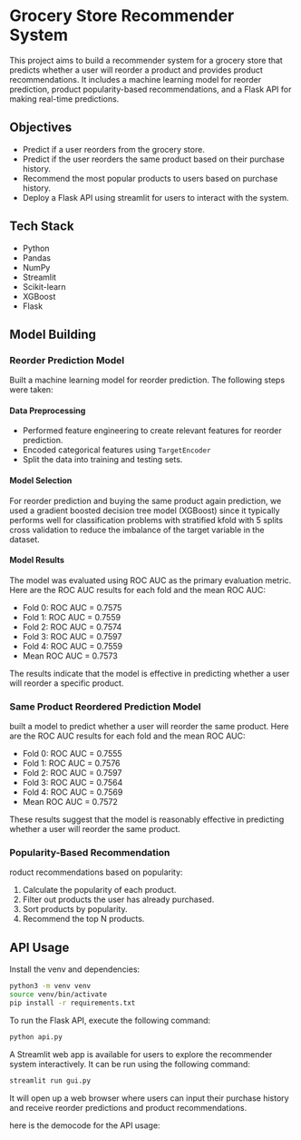 # Grocery Store Recommender System

This project aims to build a recommender system for a grocery store that predicts whether a user will reorder a product and provides product recommendations. It includes a machine learning model for reorder prediction, product popularity-based recommendations, and a Flask API for making real-time predictions.

## Objectives

- Predict if a user reorders from the grocery store.
- Predict if the user reorders the same product based on their purchase history.
- Recommend the most popular products to users based on purchase history.
- Deploy a Flask API  using streamlit for users to interact with the system.

## Tech Stack
- Python
- Pandas
- NumPy
- Streamlit
- Scikit-learn
- XGBoost
- Flask




## Model Building

### Reorder Prediction Model

 Built a machine learning model for reorder prediction. The following steps were taken:

#### Data Preprocessing

- Performed feature engineering to create relevant features for reorder prediction.
- Encoded categorical features using `TargetEncoder`
- Split the data into training and testing sets.

#### Model Selection

For reorder prediction and buying the same product again prediction, we used a gradient boosted decision tree model (XGBoost) since it typically performs well for classification problems with stratified kfold with 5 splits cross validation to reduce the imbalance of the target variable in the dataset.

#### Model Results

The model was evaluated using ROC AUC as the primary evaluation metric. Here are the ROC AUC results for each fold and the mean ROC AUC:

- Fold 0: ROC AUC = 0.7575
- Fold 1: ROC AUC = 0.7559
- Fold 2: ROC AUC = 0.7574
- Fold 3: ROC AUC = 0.7597
- Fold 4: ROC AUC = 0.7559
- Mean ROC AUC = 0.7573

The results indicate that the model is effective in predicting whether a user will reorder a specific product.

### Same Product Reordered Prediction Model

 built a model to predict whether a user will reorder the same product. Here are the ROC AUC results for each fold and the mean ROC AUC:

- Fold 0: ROC AUC = 0.7555
- Fold 1: ROC AUC = 0.7576
- Fold 2: ROC AUC = 0.7597
- Fold 3: ROC AUC = 0.7564
- Fold 4: ROC AUC = 0.7569
- Mean ROC AUC = 0.7572

These results suggest that the model is reasonably effective in predicting whether a user will reorder the same product.

### Popularity-Based Recommendation

roduct recommendations based on popularity:

1. Calculate the popularity of each product.
2. Filter out products the user has already purchased.
3. Sort products by popularity.
4. Recommend the top N products.

## API Usage

Install the venv and dependencies:

```bash
python3 -m venv venv
source venv/bin/activate
pip install -r requirements.txt
```


To run the Flask API, execute the following command:

```bash
python api.py
```

A Streamlit web app is available for users to explore the recommender system interactively. It can be run using the following command:

```bash
streamlit run gui.py
```

It will open up a web browser where users can input their purchase history and receive reorder predictions and product recommendations.

here is the democode for the API usage:
